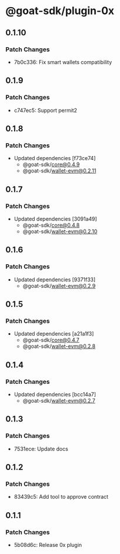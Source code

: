 # @goat-sdk/plugin-0x

## 0.1.10

### Patch Changes

- 7b0c336: Fix smart wallets compatibility

## 0.1.9

### Patch Changes

- c747ec5: Support permit2

## 0.1.8

### Patch Changes

- Updated dependencies [f73ce74]
  - @goat-sdk/core@0.4.9
  - @goat-sdk/wallet-evm@0.2.11

## 0.1.7

### Patch Changes

- Updated dependencies [3091a49]
  - @goat-sdk/core@0.4.8
  - @goat-sdk/wallet-evm@0.2.10

## 0.1.6

### Patch Changes

- Updated dependencies [9371f33]
  - @goat-sdk/wallet-evm@0.2.9

## 0.1.5

### Patch Changes

- Updated dependencies [a21a1f3]
  - @goat-sdk/core@0.4.7
  - @goat-sdk/wallet-evm@0.2.8

## 0.1.4

### Patch Changes

- Updated dependencies [bcc14a7]
  - @goat-sdk/wallet-evm@0.2.7

## 0.1.3

### Patch Changes

- 7531ece: Update docs

## 0.1.2

### Patch Changes

- 83439c5: Add tool to approve contract

## 0.1.1

### Patch Changes

- 5b08d6c: Release 0x plugin
